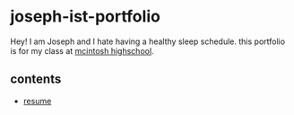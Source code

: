 # joseph-ist-portfolio
Hey! I am Joseph and I hate having a healthy sleep schedule. this portfolio is for my class at [mcintosh highschool](https://www.fcboe.org/mhs).

## contents
- [resume](resume.md)
